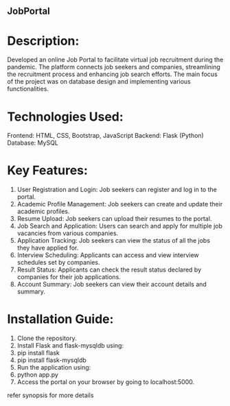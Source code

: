 ## JobPortal

# Description:
Developed an online Job Portal to facilitate virtual job recruitment during the pandemic. The platform connects job seekers and companies, streamlining the recruitment process and enhancing job search efforts. The main focus of the project was on database design and implementing various functionalities.

# Technologies Used:

Frontend: HTML, CSS, Bootstrap, JavaScript
Backend: Flask (Python)
Database: MySQL

# Key Features:

1. User Registration and Login: Job seekers can register and log in to the portal.
2. Academic Profile Management: Job seekers can create and update their academic profiles.
3. Resume Upload: Job seekers can upload their resumes to the portal.
4. Job Search and Application: Users can search and apply for multiple job vacancies from various companies.
5. Application Tracking: Job seekers can view the status of all the jobs they have applied for.
6. Interview Scheduling: Applicants can access and view interview schedules set by companies.
7. Result Status: Applicants can check the result status declared by companies for their job applications.
8. Account Summary: Job seekers can view their account details and summary.

# Installation Guide:

1. Clone the repository.
2. Install Flask and flask-mysqldb using:
3. pip install flask
4. pip install flask-mysqldb
5. Run the application using:
6. python app.py
7. Access the portal on your browser by going to localhost:5000.

refer synopsis for more details
